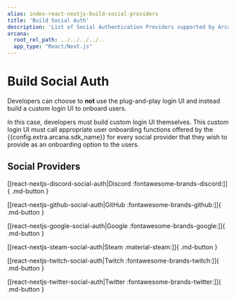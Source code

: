 ```yaml
---
alias: index-react-nextjs-build-social-providers
title: 'Build Social Auth'
description: 'List of Social Authentication Providers supported by Arcana Auth. Learn how developers can onboard app users with a custom login UI and enable social authentication in apps integrated with the Arcana SDK.'
arcana:
  root_rel_path: ../../../../..
  app_type: "React/Next.js"
---
```


# Build Social Auth

Developers can choose to **not** use the plug-and-play login UI and instead build a custom login UI to onboard users. 

In this case, developers must build custom login UI themselves. This custom login UI must call appropriate user onboarding functions offered by the {{config.extra.arcana.sdk_name}} for every social provider that they wish to provide as an onboarding option to the users.

## Social Providers

[[react-nextjs-discord-social-auth|Discord :fontawesome-brands-discord:]]{ .md-button }

[[react-nextjs-github-social-auth|GitHub :fontawesome-brands-github:]]{ .md-button }

[[react-nextjs-google-social-auth|Google :fontawesome-brands-google:]]{ .md-button }

[[react-nextjs-steam-social-auth|Steam :material-steam:]]{ .md-button }

[[react-nextjs-twitch-social-auth|Twitch :fontawesome-brands-twitch:]]{ .md-button }

[[react-nextjs-twitter-social-auth|Twitter :fontawesome-brands-twitter:]]{ .md-button }

